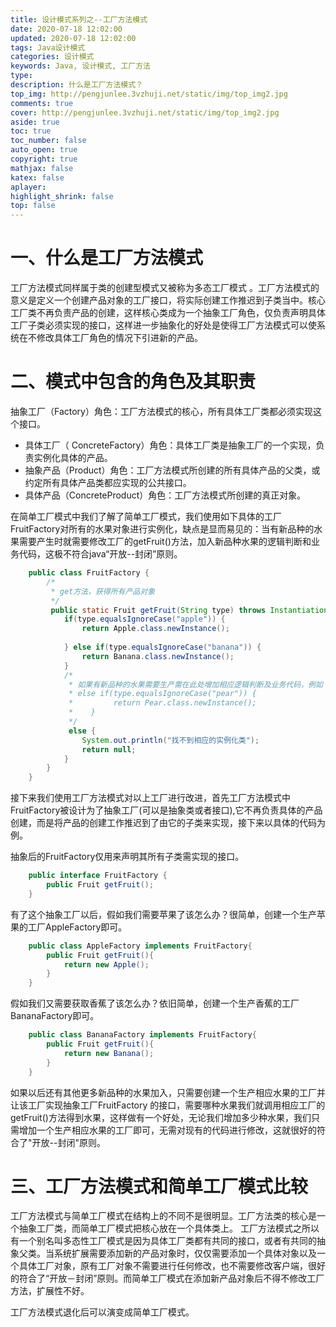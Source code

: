 ```yaml
---
title: 设计模式系列之--工厂方法模式
date: 2020-07-18 12:02:00
updated: 2020-07-18 12:02:00
tags: Java设计模式
categories: 设计模式
keywords: Java, 设计模式, 工厂方法
type: 
description: 什么是工厂方法模式？
top_img: http://pengjunlee.3vzhuji.net/static/img/top_img2.jpg
comments: true
cover: http://pengjunlee.3vzhuji.net/static/img/top_img2.jpg
aside: true
toc: true
toc_number: false
auto_open: true
copyright: true
mathjax: false
katex: false
aplayer:
highlight_shrink: false
top: false
---
```

# 一、什么是工厂方法模式

工厂方法模式同样属于类的创建型模式又被称为多态工厂模式 。工厂方法模式的意义是定义一个创建产品对象的工厂接口，将实际创建工作推迟到子类当中。核心工厂类不再负责产品的创建，这样核心类成为一个抽象工厂角色，仅负责声明具体工厂子类必须实现的接口，这样进一步抽象化的好处是使得工厂方法模式可以使系统在不修改具体工厂角色的情况下引进新的产品。 

# 二、模式中包含的角色及其职责

抽象工厂（Factory）角色：工厂方法模式的核心，所有具体工厂类都必须实现这个接口。

- 具体工厂（ ConcreteFactory）角色：具体工厂类是抽象工厂的一个实现，负责实例化具体的产品。
- 抽象产品（Product）角色：工厂方法模式所创建的所有具体产品的父类，或约定所有具体产品类都应实现的公共接口。
- 具体产品（ConcreteProduct）角色：工厂方法模式所创建的真正对象。

在简单工厂模式中我们了解了简单工厂模式，我们使用如下具体的工厂FruitFactory对所有的水果对象进行实例化，缺点是显而易见的：当有新品种的水果需要产生时就需要修改工厂的getFruit()方法，加入新品种水果的逻辑判断和业务代码，这极不符合java“开放--封闭”原则。 
```Java
	public class FruitFactory {
	    /*
	     * get方法，获得所有产品对象
	     */
	     public static Fruit getFruit(String type) throws InstantiationException, IllegalAccessException, ClassNotFoundException {
	        if(type.equalsIgnoreCase("apple")) {
	            return Apple.class.newInstance();
	            
	        } else if(type.equalsIgnoreCase("banana")) {
	            return Banana.class.newInstance();
	        } 
	        /*
	         * 如果有新品种的水果需要生产需在此处增加相应逻辑判断及业务代码，例如：
	         * else if(type.equalsIgnoreCase("pear")) {
	         *         return Pear.class.newInstance();
	         *    } 
	         */
	         else {
	            System.out.println("找不到相应的实例化类");
	            return null;
	        }
	    }
	}
```
接下来我们使用工厂方法模式对以上工厂进行改进，首先工厂方法模式中FruitFactory被设计为了抽象工厂(可以是抽象类或者接口),它不再负责具体的产品创建，而是将产品的创建工作推迟到了由它的子类来实现，接下来以具体的代码为例。

抽象后的FruitFactory仅用来声明其所有子类需实现的接口。
```Java
	public interface FruitFactory {
	    public Fruit getFruit();
	}
```
有了这个抽象工厂以后，假如我们需要苹果了该怎么办？很简单，创建一个生产苹果的工厂AppleFactory即可。
```Java
	public class AppleFactory implements FruitFactory{
	    public Fruit getFruit(){
	        return new Apple();
	    }
	}
```
假如我们又需要获取香蕉了该怎么办？依旧简单，创建一个生产香蕉的工厂BananaFactory即可。
```Java
	public class BananaFactory implements FruitFactory{
	    public Fruit getFruit(){
	        return new Banana();
	    }
	}
```
如果以后还有其他更多新品种的水果加入，只需要创建一个生产相应水果的工厂并让该工厂实现抽象工厂FruitFactory 的接口，需要哪种水果我们就调用相应工厂的getFruit()方法得到水果，这样做有一个好处，无论我们增加多少种水果，我们只需增加一个生产相应水果的工厂即可，无需对现有的代码进行修改，这就很好的符合了"开放--封闭"原则。

# 三、工厂方法模式和简单工厂模式比较
工厂方法模式与简单工厂模式在结构上的不同不是很明显。工厂方法类的核心是一个抽象工厂类，而简单工厂模式把核心放在一个具体类上。 工厂方法模式之所以有一个别名叫多态性工厂模式是因为具体工厂类都有共同的接口，或者有共同的抽象父类。当系统扩展需要添加新的产品对象时，仅仅需要添加一个具体对象以及一个具体工厂对象，原有工厂对象不需要进行任何修改，也不需要修改客户端，很好的符合了“开放－封闭”原则。而简单工厂模式在添加新产品对象后不得不修改工厂方法，扩展性不好。

工厂方法模式退化后可以演变成简单工厂模式。   